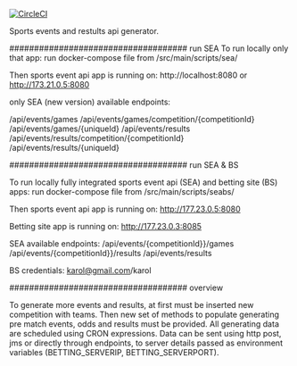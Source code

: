 [![CircleCI](https://circleci.com/gh/KarolPulawski/sports-event-api.svg?style=svg&circle-token=c8e998d8f2efbb2d812be2a32693eb464ceeb616)](https://circleci.com/gh/KarolPulawski/sports-event-api)

Sports events and restults api generator.

#################################### run SEA
To run locally only that app: run docker-compose file from /src/main/scripts/sea/

Then sports event api app is running on: http://localhost:8080 or http://173.21.0.5:8080

only SEA (new version) available endpoints:

/api/events/games
/api/events/games/competition/{competitionId}
/api/events/games/{uniqueId}
/api/events/results
/api/events/results/competition/{competitionId}
/api/events/results/{uniqueId}

#################################### run SEA & BS

To run locally fully integrated sports event api (SEA) and betting site (BS) apps: run docker-compose file from /src/main/scripts/seabs/

Then sports event api app is running on: http://177.23.0.5:8080

Betting site app is running on: http://177.23.0.3:8085 

SEA available endpoints:
/api/events/{competitionId}}/games
/api/events/{competitionId}}/results
/api/events/results

BS credentials: karol@gmail.com/karol

#################################### overview

To generate more events and results, at first must be inserted new competition with teams. Then new set of methods to populate generating pre match events, odds and results must be provided.
All generating data are scheduled using CRON expressions.
Data can be sent using http post, jms or directly through endpoints, to server details passed as environment variables (BETTING_SERVERIP, BETTING_SERVERPORT).
